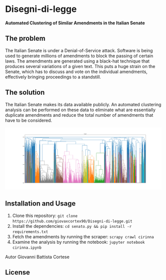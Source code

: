 # Disegni-di-legge #

**Automated Clustering of Similar Amendments in the Italian Senate**

## The problem ##

The Italian Senate is under a Denial-of-Service attack.
Software is being used to generate millions of amendments to block the passing of certain laws.
The amendments are generated using a black-hat technique that produces several variations of a given text.
This puts a huge strain on the Senate, which has to discuss and vote on the individual amendments, effectively bringing proceedings to a standstill.

## The solution ##

The Italian Senate makes its data available publicly.
An automated clustering analysis can be performed on these data to eliminate what are essentially duplicate amendments and reduce the total number of amendments that have to be considered.

![clusters.png](images/figuraCirinna.png)

## Installation and Usage ##

1. Clone this repository: `git clone https://github.com/giovaxcortex90/Disegni-di-legge.git`
2. Install the dependencies: `cd senato.py && pip install -r requirements.txt`
3. Fetch the amendments by running the scraper: `scrapy crawl cirinna`
4. Examine the analysis by running the notebook: `jupyter notebook cirinna.ipynb`

Autor Giovanni Battista Cortese
## License ##
